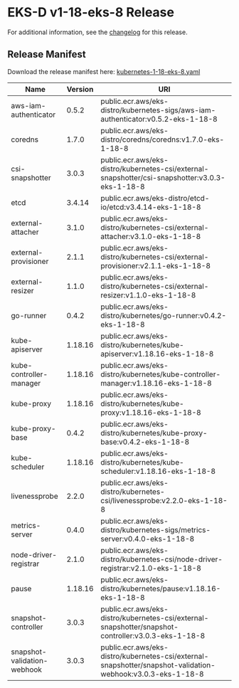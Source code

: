 # EKS-D v1-18-eks-8 Release

For additional information, see the [changelog](CHANGELOG-v1-18-eks-8.md) for this release.

## Release Manifest
Download the release manifest here: [kubernetes-1-18-eks-8.yaml](https://distro.eks.amazonaws.com/kubernetes-1-18/kubernetes-1-18-eks-8.yaml)

| Name | Version | URI |
|------|---------|-----|
| aws-iam-authenticator | 0.5.2 | public.ecr.aws/eks-distro/kubernetes-sigs/aws-iam-authenticator:v0.5.2-eks-1-18-8 |
| coredns | 1.7.0 | public.ecr.aws/eks-distro/coredns/coredns:v1.7.0-eks-1-18-8 |
| csi-snapshotter | 3.0.3 | public.ecr.aws/eks-distro/kubernetes-csi/external-snapshotter/csi-snapshotter:v3.0.3-eks-1-18-8 |
| etcd | 3.4.14 | public.ecr.aws/eks-distro/etcd-io/etcd:v3.4.14-eks-1-18-8 |
| external-attacher | 3.1.0 | public.ecr.aws/eks-distro/kubernetes-csi/external-attacher:v3.1.0-eks-1-18-8 |
| external-provisioner | 2.1.1 | public.ecr.aws/eks-distro/kubernetes-csi/external-provisioner:v2.1.1-eks-1-18-8 |
| external-resizer | 1.1.0 | public.ecr.aws/eks-distro/kubernetes-csi/external-resizer:v1.1.0-eks-1-18-8 |
| go-runner | 0.4.2 | public.ecr.aws/eks-distro/kubernetes/go-runner:v0.4.2-eks-1-18-8 |
| kube-apiserver | 1.18.16 | public.ecr.aws/eks-distro/kubernetes/kube-apiserver:v1.18.16-eks-1-18-8 |
| kube-controller-manager | 1.18.16 | public.ecr.aws/eks-distro/kubernetes/kube-controller-manager:v1.18.16-eks-1-18-8 |
| kube-proxy | 1.18.16 | public.ecr.aws/eks-distro/kubernetes/kube-proxy:v1.18.16-eks-1-18-8 |
| kube-proxy-base | 0.4.2 | public.ecr.aws/eks-distro/kubernetes/kube-proxy-base:v0.4.2-eks-1-18-8 |
| kube-scheduler | 1.18.16 | public.ecr.aws/eks-distro/kubernetes/kube-scheduler:v1.18.16-eks-1-18-8 |
| livenessprobe | 2.2.0 | public.ecr.aws/eks-distro/kubernetes-csi/livenessprobe:v2.2.0-eks-1-18-8 |
| metrics-server | 0.4.0 | public.ecr.aws/eks-distro/kubernetes-sigs/metrics-server:v0.4.0-eks-1-18-8 |
| node-driver-registrar | 2.1.0 | public.ecr.aws/eks-distro/kubernetes-csi/node-driver-registrar:v2.1.0-eks-1-18-8 |
| pause | 1.18.16 | public.ecr.aws/eks-distro/kubernetes/pause:v1.18.16-eks-1-18-8 |
| snapshot-controller | 3.0.3 | public.ecr.aws/eks-distro/kubernetes-csi/external-snapshotter/snapshot-controller:v3.0.3-eks-1-18-8 |
| snapshot-validation-webhook | 3.0.3 | public.ecr.aws/eks-distro/kubernetes-csi/external-snapshotter/snapshot-validation-webhook:v3.0.3-eks-1-18-8 |
